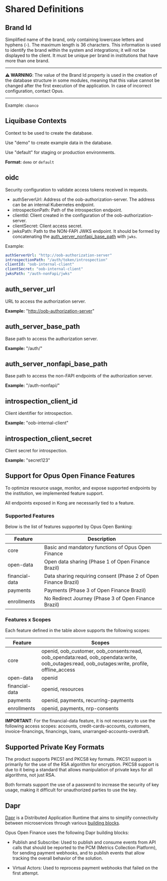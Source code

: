 # Shared Definitions

## Brand Id

Simplified name of the brand, only containing lowercase letters and hyphens (-). The maximum length is 36 characters. This information is used to identify the brand within the system and integrations; it will not be displayed to the client. It must be unique per brand in institutions that have more than one brand.

***

**:warning: WARNING**: The value of the Brand Id property is used in the creation of the database structure in some modules, meaning that this value cannot be changed after the first execution of the application. In case of incorrect configuration, contact Opus.

***

Example: `cbanco`

## Liquibase Contexts

Context to be used to create the database.

Use "demo" to create example data in the database.

Use "default" for staging or production environments.

**Format:** `demo` or `default`

## oidc

Security configuration to validate access tokens received in requests.

* authServerUrl: Address of the oob-authorization-server. The address can be an internal Kubernetes endpoint.
* introspectionPath: Path of the introspection endpoint.
* clientId: Client created in the configuration of the oob-authorization-server.
* clientSecret: Client access secret.
* jwksPath: Path to the NON-FAPI JWKS endpoint. It should be formed by concatenating
the [auth_server_nonfapi_base_path](#auth_server_nonfapi_base_path) with `jwks`.

Example:

```yaml
authServerUrl: "http://oob-authorization-server"
introspectionPath: "/auth/token/introspection"
clientId: "oob-internal-client"
clientSecret: "oob-internal-client"
jwksPath: "/auth-nonFapi/jwks"
```

## auth_server_url

URL to access the authorization server.

**Example:** "<http://oob-authorization-server>"

## auth_server_base_path

Base path to access the authorization server.

**Example:** "/auth/"

## auth_server_nonfapi_base_path

Base path to access the non-FAPI endpoints of the authorization server.

**Example:** "/auth-nonfapi/"

## introspection_client_id

Client identifier for introspection.

**Example:** "oob-internal-client"

## introspection_client_secret

Client secret for introspection.

**Example:** "secret123"

## Support for Opus Open Finance Features

To optimize resource usage, monitor, and expose supported endpoints by the institution, we implemented feature support.

All endpoints exposed in Kong are necessarily tied to a feature.

### Supported Features

Below is the list of features supported by Opus Open Banking:

| Feature        | Description                                                                            |
| -------------- | -------------------------------------------------------------------------------------- |
| core           | Basic and mandatory functions of Opus Open Finance                                     |
| open-data      | Open data sharing (Phase 1 of Open Finance Brazil)                                     |
| financial-data | Data sharing requiring consent (Phase 2 of Open Finance Brazil)                        |
| payments       | Payments (Phase 3 of Open Finance Brazil)                                              |
| enrollments    | No Redirect Journey (Phase 3 of Open Finance Brazil)                                   |

### Features x Scopes

Each feature defined in the table above supports the following scopes:

| Feature        | Scopes                                                                                                                                       |
| -------------- | -------------------------------------------------------------------------------------------------------------------------------------------- |
| core           | openid, oob_customer, oob_consents:read, oob_opendata:read, oob_opendata:write, oob_outages:read, oob_outages:write, profile, offline_access |
| open-data      | openid                                                                                                                                       |
| financial-data | openid, resources                                                                                                                            |
| payments       | openid, payments, recurring-payments                                                                                                         |
| enrollments    | openid, payments, nrp-consents                                                                                                               |

**IMPORTANT**: For the financial-data feature, it is not necessary to use the following access scopes: accounts, credit-cards-accounts, customers, invoice-financings, financings, loans, unarranged-accounts-overdraft.

## Supported Private Key Formats

The product supports PKCS1 and PKCS8 key formats. PKCS1 support is primarily for the use of the RSA algorithm for encryption. PKCS8 support is due to it being a standard that allows manipulation of private keys for all algorithms, not just RSA.

Both formats support the use of a password to increase the security of key usage, making it difficult for unauthorized parties to use the key.

## Dapr

[Dapr](https://dapr.io/) is a Distributed Application Runtime that aims to simplify connectivity between microservices through various [building blocks](https://docs.dapr.io/concepts/building-blocks-concept/).

Opus Open Finance uses the following Dapr building blocks:

* Publish and Subscribe: Used to publish and consume events from API calls that should be reported to the PCM (Metrics Collection Platform), for sending payment webhooks, and to publish events that allow tracking the overall behavior of the solution.

* Virtual Actors: Used to reprocess payment webhooks that failed on the first attempt.
